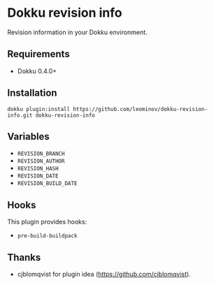 # Dokku revision info

Revision information in your Dokku environment.

## Requirements

* Dokku 0.4.0+

## Installation

```
dokku plugin:install https://github.com/leominov/dokku-revision-info.git dokku-revision-info
```

## Variables

* `REVISION_BRANCH`
* `REVISION_AUTHOR`
* `REVISION_HASH`
* `REVISION_DATE`
* `REVISION_BUILD_DATE`

## Hooks

This plugin provides hooks:

* `pre-build-buildpack`

## Thanks

* cjblomqvist for plugin idea (https://github.com/cjblomqvist).
